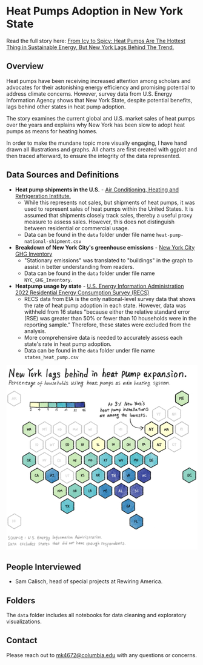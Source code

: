 # Heat Pumps Adoption in New York State
Read the full story here: [From Icy to Spicy: Heat Pumps Are The Hottest Thing in Sustainable Energy, But New York Lags Behind The Trend.](https://junekim6.github.io/heat-pump-nyc/)

## Overview
Heat pumps have been receiving increased attention among scholars and advocates for their astonishing energy efficiency and promising potential to address climate concerns. However, survey data from U.S. Energy Information Agency shows that New York State, despite potential benefits, lags behind other states in heat pump adoption.

The story examines the current global and U.S. market sales of heat pumps over the years and explains why New York has been slow to adopt heat pumps as means for heating homes.

In order to make the mundane topic more visually engaging, I have hand drawn all illustrations and graphs. All charts are first created with ggplot and then traced afterward, to ensure the integrity of the data represented.

## Data Sources and Definitions
- **Heat pump shipments in the U.S.** - [Air Conditioning, Heating and Refrigeration Institute.](https://www.ahrinet.org/)
    - While this represents not sales, but shipments of heat pumps, it was used to represent sales of heat pumps within the United States. It is assumed that shipments closely track sales, thereby a useful proxy measure to assess sales. However, this does not distinguish between residential or commercial usage.
    - Data can be found in the `data` folder under file name `heat-pump-national-shipment.csv`
- **Breakdown of New York City's greenhouse emissions** - [New York City GHG Inventory](https://nyc-ghg-inventory.cusp.nyu.edu/)
    - "Stationary emissions" was translated to "buildings" in the graph to assist in better understanding from readers.
    - Data can be found in the `data` folder under file name `NYC_GHG_Inventory`.
- **Heatpump usage by state** - [U.S. Energy Information Administration 2022 Residential Energy Consumption Survey (RECS)](https://www.eia.gov/consumption/residential/)
    - RECS data from EIA is the only national-level survey data that shows the rate of heat pump adoption in each state. However, data was withheld from 16 states "because either the relative standard error (RSE) was greater than 50% or fewer than 10 households were in the reporting sample." Therefore, these states were excluded from the analysis.
    - More comprehensive data is needed to accurately assess each state's rate in heat pump adoption.
    - Data can be found in the `data` folder under file name `states_heat_pump.csv`

![Map of the U.S. showing each state's heat pump adoption rate.](/docs/hp_map.png)

## People Interviewed
- Sam Calisch, head of special projects at Rewiring America.

## Folders
The `data` folder includes all notebooks for data cleaning and exploratory visualizations.

## Contact
Please reach out to mk4672@columbia.edu with any questions or concerns.